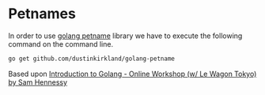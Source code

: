 # Petnames

In order to use [golang petname](github.com/dustinkirkland/golang-petname) library we have to execute the following command on the command line.

```bash
go get github.com/dustinkirkland/golang-petname
```

Based upon [Introduction to Golang - Online Workshop (w/ Le Wagon Tokyo) by Sam Hennessy](https://www.youtube.com/watch?v=mhoc3m49muk)
